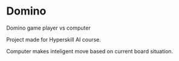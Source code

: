 # Domino
Domino game player vs computer 

Project made for Hyperskill AI course.

Computer makes inteligent move based on current board situation.
